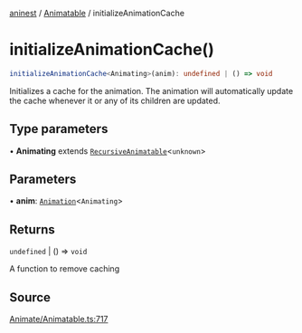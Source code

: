 [aninest](../../index.md) / [Animatable](../index.md) / initializeAnimationCache

# initializeAnimationCache()

```ts
initializeAnimationCache<Animating>(anim): undefined | () => void
```

Initializes a cache for the animation. The animation will automatically update the cache whenever it or any of its children are updated.

## Type parameters

• **Animating** extends [`RecursiveAnimatable`](../type-aliases/RecursiveAnimatable.md)\<`unknown`\>

## Parameters

• **anim**: [`Animation`](../type-aliases/Animation.md)\<`Animating`\>

## Returns

`undefined` \| () => `void`

A function to remove caching

## Source

[Animate/Animatable.ts:717](https://github.com/zphrs/aninest/blob/3be3895/src/Animate/Animatable.ts#L717)
